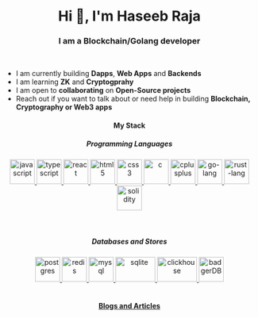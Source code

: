 <h1 align="center">Hi 👋, I'm Haseeb Raja</h1>
<h3 align="center">I am a Blockchain/Golang developer</h3>

<br/>

- I am currently building **Dapps**, **Web Apps** and **Backends**
- I am learning **ZK** and **Cryptogprahy**
- I am open to **collaborating** on **Open-Source projects**
- Reach out if you want to talk about or need help in building **Blockchain, Cryptography or Web3 apps**

<h4 align="center">My Stack</h4>
<h5 align="center">Programming Languages</h5>
<div style="display:inline_block" align="center">
<a href="https://developer.mozilla.org/en-US/docs/Web/JavaScript" target="_blank" rel="noreferrer">       
        <img src="https://cdn.jsdelivr.net/gh/devicons/devicon/icons/javascript/javascript-original.svg" alt="javascript" width="50" height="50"/>          
    </a>
    <a href="https://www.typescriptlang.org/" target="_blank" rel="noreferrer"> 
        <img src="https://cdn.jsdelivr.net/gh/devicons/devicon/icons/typescript/typescript-original.svg" alt="typescript" width="50" height="50" /> 
    </a>
    <a href="https://reactjs.org/" target="_blank" rel="noreferrer"> 
        <img src="https://cdn.jsdelivr.net/gh/devicons/devicon/icons/react/react-original-wordmark.svg" alt="react" width="50" height="50" /> 
    </a>
      <a href="https://www.w3.org/html/" target="_blank" rel="noreferrer"> <img src="https://cdn.jsdelivr.net/gh/devicons/devicon/icons/html5/html5-original.svg" alt="html5" width="50" height="50" /> </a>
    <a href="https://www.w3schools.com/css/" target="_blank" rel="noreferrer"> <img src="https://cdn.jsdelivr.net/gh/devicons/devicon/icons/css3/css3-original.svg" alt="css3" width="50" height="50" /> </a>
  <a href="https://www.cprogramming.com/" target="_blank" rel="noreferrer"> <img src="https://cdn.jsdelivr.net/gh/devicons/devicon/icons/c/c-original.svg" alt="c" width="50" height="50" /> </a>
    <a href="https://www.w3schools.com/cpp/" target="_blank" rel="noreferrer"> 
        <img src="https://cdn.jsdelivr.net/gh/devicons/devicon/icons/cplusplus/cplusplus-original.svg" alt="cplusplus" width="50" height="50" /> 
    </a>
      <a href="https://go.dev/" target="_blank" rel="noreferrer"> 
        <img src="https://cdn.jsdelivr.net/gh/devicons/devicon/icons/go/go-original-wordmark.svg" alt="go-lang" width="50" height="50" /> 
    </a> 
        <a href="https://www.rust-lang.org/" target="_blank" rel="noreferrer"> 
        <img src="https://upload.wikimedia.org/wikipedia/commons/thumb/d/d5/Rust_programming_language_black_logo.svg/1024px-Rust_programming_language_black_logo.svg.png" alt="rust-lang" width="50" height="50" /> 
    </a> 
          <a href="https://docs.soliditylang.org/en/latest/brand-guide.html" target="_blank" rel="noreferrer"> 
        <img src="https://docs.soliditylang.org/en/latest/_images/solidity_logo.svg" alt="solidity" width="50" height="50" /> 
    </a> 
</div>
</br>
<br>

<h5 align="center">Databases and Stores</h5>
<div style="display:inline_block" align="center">
<a href="https://www.postgresql.org/" target="_blank" rel="noreferrer"> 
        <img src="https://cdn.jsdelivr.net/gh/devicons/devicon/icons/postgresql/postgresql-plain-wordmark.svg" alt="postgres" width="50" height="50" /> 
    </a> 
    <a href="https://redis.io/" target="_blank" rel="noreferrer"> 
        <img src="https://cdn.jsdelivr.net/gh/devicons/devicon/icons/redis/redis-plain-wordmark.svg" alt="redis" width="50" height="50" /> 
    </a>
      <a href="https://www.mysql.com/" target="_blank" rel="noreferrer"> <img src="https://cdn.jsdelivr.net/gh/devicons/devicon/icons/mysql/mysql-plain-wordmark.svg" alt="mysql" width="50" height="50" /> </a>
        <a href="https://www.sqlite.org/index.html" target="_blank" rel="noreferrer"> <img src="https://upload.wikimedia.org/wikipedia/commons/thumb/3/38/SQLite370.svg/2560px-SQLite370.svg.png" alt="sqlite" width="80" height="50" /> </a>
          <a href="https://clickhouse.com/" target="_blank" rel="noreferrer"> <img src="https://res.cloudinary.com/practicaldev/image/fetch/s--aRUcgIit--/c_imagga_scale,f_auto,fl_progressive,h_900,q_auto,w_1600/https://dev-to-uploads.s3.amazonaws.com/i/9ap9hajvjsy52hwvv94z.png" alt="clickhouse" width="80" height="50" /> </a>
   <a href="https://github.com/dgraph-io/badger" target="_blank" rel="noreferrer"> <img src="https://avatars.githubusercontent.com/u/13958706?s=200&v=4" alt="badgerDB" width="50" height="50" /> </a>
</div>
</br>
<h4 align="center"><a href="https://www.linkedin.com/in/raadhhaseeb/recent-activity/articles/"  target="_blank" rel="noreferrer">Blogs and Articles</a></h4>
